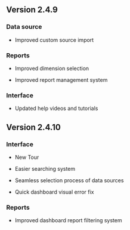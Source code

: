 
## Version 2.4.9

### Data source

* Improved custom source import




### Reports

* Improved dimension selection


* Improved report management system




### Interface

* Updated help videos and tutorials






## Version 2.4.10

### Interface

* New Tour


* Easier searching system


* Seamless selection process of data sources


* Quick dashboard visual error fix




### Reports

* Improved dashboard report filtering system





